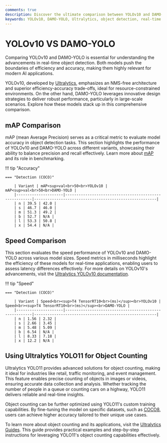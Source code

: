 ```yaml
---
comments: true
description: Discover the ultimate comparison between YOLOv10 and DAMO-YOLO, two cutting-edge models in object detection. Explore their performance, efficiency, and key features for real-time AI, edge AI, and computer vision applications.
keywords: YOLOv10, DAMO-YOLO, Ultralytics, object detection, real-time AI, edge AI, computer vision, model comparison, AI performance
---
```


# YOLOv10 VS DAMO-YOLO

Comparing YOLOv10 and DAMO-YOLO is essential for understanding the advancements in real-time object detection. Both models push the boundaries of efficiency and accuracy, making them highly relevant for modern AI applications.

YOLOv10, developed by [Ultralytics](https://www.ultralytics.com/), emphasizes an NMS-free architecture and superior efficiency-accuracy trade-offs, ideal for resource-constrained environments. On the other hand, DAMO-YOLO leverages innovative design strategies to deliver robust performance, particularly in large-scale scenarios. Explore how these models stack up in this comprehensive comparison.

## mAP Comparison

mAP (mean Average Precision) serves as a critical metric to evaluate model accuracy in object detection tasks. This section highlights the performance of YOLOv10 and DAMO-YOLO across different variants, showcasing their ability to balance precision and recall effectively. Learn more about [mAP](https://www.ultralytics.com/glossary/mean-average-precision-map) and its role in benchmarking.

!!! tip "Accuracy"

    === "Detection (COCO)"

    	| Variant | mAP<sup>val<br>50<br>YOLOv10 | mAP<sup>val<br>50<br>DAMO-YOLO |
    	|---------------------|-------------------------------------------------------|-------------------------------------------------------|
    	| n | 39.5 | 42.0 |
    	| s | 46.7 | 46.0 |
    	| m | 51.3 | 49.2 |
    	| b | 52.7 | N/A |
    	| l | 53.3 | 50.8 |
    	| x | 54.4 | N/A |

## Speed Comparison

This section evaluates the speed performance of YOLOv10 and DAMO-YOLO across various model sizes. Speed metrics in milliseconds highlight the efficiency of these models for real-time applications, enabling users to assess latency differences effectively. For more details on YOLOv10's advancements, visit the [Ultralytics YOLOv10 documentation](https://docs.ultralytics.com/models/yolov10/).

!!! tip "Speed"

    === "Detection (COCO)"

    	| Variant | Speed<br><sup>T4 TensorRT10<br>(ms)</sup><br>YOLOv10 | Speed<br><sup>T4 TensorRT10<br>(ms)</sup><br>DAMO-YOLO |
    	|---------------------|-------------------------------------------------------|-------------------------------------------------------|
    	| n | 1.56 | 2.32 |
    	| s | 2.66 | 3.45 |
    	| m | 5.48 | 5.09 |
    	| b | 6.54 | N/A |
    	| l | 8.33 | 7.18 |
    	| x | 12.2 | N/A |

## Using Ultralytics YOLO11 for Object Counting

Ultralytics YOLO11 provides advanced solutions for object counting, making it ideal for industries like retail, traffic monitoring, and event management. This feature enables precise counting of objects in images or videos, ensuring accurate data collection and analysis. Whether tracking the number of people in a queue or counting cars on a highway, YOLO11 delivers reliable and real-time insights.

Object counting can be further optimized using YOLO11's custom training capabilities. By fine-tuning the model on specific datasets, such as [COCO8](https://docs.ultralytics.com/datasets/), users can achieve higher accuracy tailored to their unique use cases.

To learn more about object counting and its applications, visit the [Ultralytics Guides](https://docs.ultralytics.com/guides/object-counting/). This guide provides practical examples and step-by-step instructions for leveraging YOLO11's object counting capabilities effectively.
